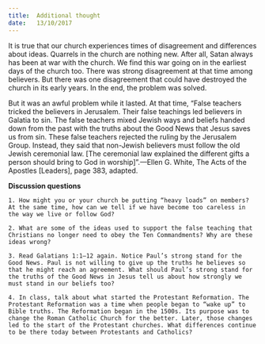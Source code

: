 ```yaml
---
title:  Additional thought
date:   13/10/2017
---
```


It is true that our church experiences times of disagreement and differences about ideas. Quarrels in the church are nothing new. After all, Satan always has been at war with the church. We find this war going on in the earliest days of the church too. There was strong disagreement at that time among believers. But there was one disagreement that could have destroyed the church in its early years. In the end, the problem was solved.

But it was an awful problem while it lasted. At that time, “False teachers tricked the believers in Jerusalem. Their false teachings led believers in Galatia to sin. The false teachers mixed Jewish ways and beliefs handed down from the past with the truths about the Good News that Jesus saves us from sin. These false teachers rejected the ruling by the Jerusalem Group. Instead, they said that non-Jewish believers must follow the old Jewish ceremonial law. [The ceremonial law explained the different gifts a person should bring to God in worship]”.—Ellen G. White, The Acts of the Apostles [Leaders], page 383, adapted. 

**Discussion questions**

`1. How might you or your church be putting “heavy loads” on members? At the same time, how can we tell if we have become too careless in the way we live or follow God?` 

`2. What are some of the ideas used to support the false teaching that Christians no longer need to obey the Ten Commandments? Why are these ideas wrong?`

`3. Read Galatians 1:1–12 again. Notice Paul’s strong stand for the Good News. Paul is not willing to give up the truths he believes so that he might reach an agreement. What should Paul’s strong stand for the truths of the Good News in Jesus tell us about how strongly we must stand in our beliefs too?`

`4. In class, talk about what started the Protestant Reformation. The Protestant Reformation was a time when people began to “wake up” to Bible truths. The Reformation began in the 1500s. Its purpose was to change the Roman Catholic Church for the better. Later, those changes led to the start of the Protestant churches. What differences continue to be there today between Protestants and Catholics?`